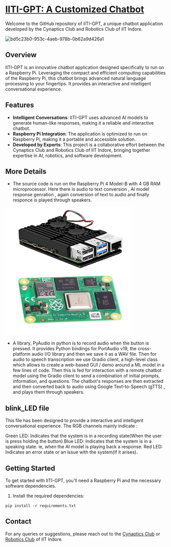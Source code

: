 # [IITI-GPT: A Customized Chatbot](https://www.linkedin.com/posts/ranveer-singh-b5b99b71_iitindore-btech-activity-7094298458571894785-jw9g?utm_source=share&utm_medium=member_desktop)
Welcome to the GitHub repository of IITI-GPT, a unique chatbot application developed by the Cynaptics Club and Robotics Club of IIT Indore.

![bd5c23b0-953c-4aeb-978b-0b62a9d426a1](https://github.com/CynapticsAI/IITI-GPT/assets/95569637/ebbf6cbe-d44c-4381-96e7-730332f45f94)

## Overview
IITI-GPT is an innovative chatbot application designed specifically to run on a Raspberry Pi. Leveraging the compact and efficient computing capabilities of the Raspberry Pi, this chatbot brings advanced natural language processing to your fingertips. It provides an interactive and intelligent conversational experience.

## Features

- **Intelligent Conversations**: IITI-GPT uses advanced AI models to generate human-like responses, making it a reliable and interactive chatbot.
- **Raspberry Pi Integration**: The application is optimized to run on Raspberry Pi, making it a portable and accessible solution.
- **Developed by Experts**: This project is a collaborative effort between the Cynaptics Club and Robotics Club of IIT Indore, bringing together expertise in AI, robotics, and software development.

## More Details

- The source code is run on the Raspberry Pi 4 Model-B with 4 GB RAM microprocessor. Here there is audio to text conversion , AI model response genration , again conversion of text to audio and finally responce is played through speakers.

<img src="/data/rpi_used.jpg" width="400" height="400" />


- A library, PyAudio in python is to record audio when the button is pressed. It provides Python bindings for PortAudio v19, the cross-platform audio I/O library and then we save it as a WAV file. Then for audio to speech transcription we use Gradio client, a high-level class which allows to create a web-based GUI / demo around a ML model in a few lines of code. Then this is fed for interaction with a remote chatbot model using the Gradio client to send a combination of initial prompts, information, and questions. The chatbot's responses are then extracted and then converted back to audio using Google Text-to-Speech (gTTS) , and plays them through speakers.

## blink_LED file

This file has been designed to provide a interactive and intelligent conversational experience. The RGB channels mainly indicate :

Green LED: Indicates that the system is in a recording state(When the user is press holding the button)
Blue LED: Indicates that the system is in a speaking state. ie, when the AI model is playing back a response.
Red LED: Indicates an error state or an issue with the system(If it arises).
 
## Getting Started

To get started with IITI-GPT, you'll need a Raspberry Pi and the necessary software dependencies.
1) Install the required dependencies:
```
pip install -r requirements.txt
```


## Contact

For any queries or suggestions, please reach out to the [Cynaptics Club](https://github.com/CynapticsAI) or [Robotics Club](https://github.com/RoboLab-Robotics-Club-IIT-Indore) of IIT Indore.

